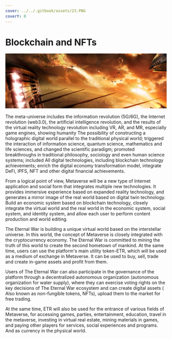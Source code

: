```yaml
---
cover: ../../.gitbook/assets/23.PNG
coverY: 0
---
```


# Blockchain and NFTs

![](../../.gitbook/assets/35.PNG)

The meta-universe includes the information revolution (5G/6G), the Internet revolution (web3.0), the artificial intelligence revolution, and the results of the virtual reality technology revolution including VR, AR, and MR, especially game engines, showing humanity The possibility of constructing a holographic digital world parallel to the traditional physical world; triggered the interaction of information science, quantum science, mathematics and life sciences, and changed the scientific paradigm; promoted breakthroughs in traditional philosophy, sociology and even human science systems; included All digital technologies, including blockchain technology achievements; enrich the digital economy transformation model, integrate DeFi, IPFS, NFT and other digital financial achievements.

From a logical point of view, Metaverse will be a new type of Internet application and social form that integrates multiple new technologies. It provides immersive experience based on expanded reality technology, and generates a mirror image of the real world based on digital twin technology. Build an economic system based on blockchain technology, closely integrate the virtual world and the real world in the economic system, social system, and identity system, and allow each user to perform content production and world editing.

The Eternal War is building a unique virtual world based on the interstellar universe. In this world, the concept of Metaverse is closely integrated with the cryptocurrency economy. The Eternal War is committed to mining the truth of this world to create the second hometown of mankind. At the same time, users can use the platform's main utility token-ETR, which will be used as a medium of exchange in Metaverse. It can be used to buy, sell, trade and create in-game assets and profit from them.

Users of The Eternal War can also participate in the governance of the platform through a decentralized autonomous organization (autonomous organization for water supply), where they can exercise voting rights on the key decisions of The Eternal War ecosystem and can create digital assets ( Also known as non-fungible tokens, NFTs), upload them to the market for free trading.

At the same time, ETR will also be used for the entrance of various fields of Metaverse, for accessing games, parties, entertainment, education, travel in the metaverse, investing in virtual real estate, mining materials in games, and paying other players for services, social experiences and programs. And as currency in the physical world.
